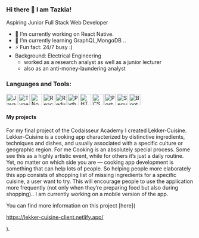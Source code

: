 ### Hi there 👋 I am Tazkia!



Aspiring Junior Full Stack Web Developer

- 🔭 I’m currently working on React Native.
- 🌱 I’m currently learning GraphQL,MongoDB ..
- ⚡  Fun fact: 24/7 busy :)
-    Background: Electrical Engineering 
     - worked as a research analyst as well as a junior lecturer 
     - also as an anti-money-laundering analyst


### Languages and Tools:

<a href="https://developer.mozilla.org/en-US/docs/Web/JavaScript"> <img align="left" alt="JavaScript" title="JavaScript" width="30px" src="https://cdn.worldvectorlogo.com/logos/logo-javascript.svg" /></a>
<a href="https://www.typescriptlang.org/"> <img align="left" alt="TypeScript" title="TypeScript" width="30px" src="https://cdn.worldvectorlogo.com/logos/typescript.svg" /></a>
<a href="https://nodejs.org/en/"> <img align="left" alt="Node.js" title="Node.js" width="30px" src="https://cdn.worldvectorlogo.com/logos/nodejs-icon.svg" /></a>
<a href="https://reactjs.org/"> <img align="left" alt="React" title="React" width="30px" src="https://cdn.worldvectorlogo.com/logos/react-2.svg" /></a>
<a href="https://redux.js.org"> <img align="left" alt="Redux" title="Redux" width="30px" src="https://cdn.worldvectorlogo.com/logos/redux.svg" /></a>
<a href="https://www.python.org/"> <img align="left" alt="Python" title="Python" height="30px" src="https://cdn.worldvectorlogo.com/logos/python-5.svg" /></a>
<a href="https://developer.mozilla.org/en-US/docs/Web/Guide/HTML/HTML5"> <img align="left" alt="HTML5" title="HTML5" height="30px" src="https://cdn.worldvectorlogo.com/logos/html5.svg" /></a>
<a href="https://developer.mozilla.org/en-US/docs/Web/CSS"> <img align="left" alt="CSS3" title="CSS3" height="30px" src="https://cdn.worldvectorlogo.com/logos/css-5.svg" /></a>
<a href="https://www.postgresql.org/"> <img align="left" alt="PostgreSQL" title="PostgreSQL" height="30px" src="https://cdn.worldvectorlogo.com/logos/postgresql.svg" /> </a>
                                                                                                                                                     
<a href="https://sequelize.org/"> <img align="left" alt="Sequelize" title="Sequelize" height="30px" src="https://cdn.worldvectorlogo.com/logos/sequelize.svg" /> </a>

<a href="https://getbootstrap.com/"> <img align="left" alt="Bootstrap" title="Bootstrap" height="30px" src="https://cdn.worldvectorlogo.com/logos/bootstrap-4.svg" /> </a>

<br/><br/>

#### My projects


For my final project of the Codaisseur Academy I created Lekker-Cuisine. Lekker-Cuisine is a cooking app characterized by distinctive ingredients, techniques and dishes, and usually associated with a specific culture or geographic region. For me Cooking is an absolutely special process. Some see this as a highly artistic event, while for others it’s just a daily routine. Yet, no matter on which side you are — cooking app development is something that can help lots of people. So helping people more elaborately this app consists of shopping list of missing ingredients for a specific cuisine, a user want to try. This will encourage people to use the application more frequently (not only when they’re preparing food but also during shopping).. I am currently working on a mobile version of the app.

You can find more information on this project [here](

https://lekker-cuisine-client.netlify.app/

).


